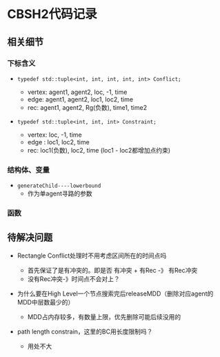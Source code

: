 # CBSH2代码记录

## 相关细节

### 下标含义

* `typedef std::tuple<int, int, int, int, int> Conflict;`
  * vertex: agent1, agent2, loc, -1, time
  * edge: agent1, agent2, loc1, loc2, time
  * rec: agent1, agent2, Rg(负数), time1, time2
  
* `typedef std::tuple<int, int, int> Constraint;`
  * vertex: loc, -1, time
  * edge : loc1, loc2, time
  * rec: loc1(负数), loc2, time (loc1 - loc2都增加点约束)

### 结构体、变量

* `generateChild----lowerbound`
  * 作为单agent寻路的参数

### 函数

## 待解决问题

* Rectangle Conflict处理时不用考虑区间所在的时间点吗	
  * 首先保证了是有冲突的。即是否 有冲突 + 有Rec -》 有Rec冲突
  * 没有Rec冲突-》时间点不会对上？

* 为什么要在High Level一个节点搜索完后releaseMDD（删除对应agent的MDD中层数最少的）
  * MDD占内存较多，有数量上限，优先删除可能后续没用的

* path length constrain，这里的BC用长度限制吗？
  * 用处不大

